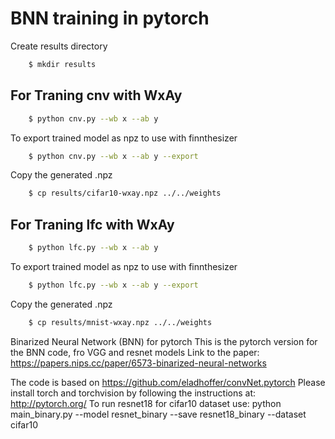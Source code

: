 # BNN training in pytorch

Create results directory

```bash
	$ mkdir results
```

## For Traning cnv with WxAy

```bash
	$ python cnv.py --wb x --ab y
```
To export trained model as npz to use with finnthesizer

```bash
	$ python cnv.py --wb x --ab y --export
```
Copy the generated .npz

```bash
	$ cp results/cifar10-wxay.npz ../../weights
```

## For Traning lfc with WxAy

```bash
	$ python lfc.py --wb x --ab y
```
To export trained model as npz to use with finnthesizer

```bash
	$ python lfc.py --wb x --ab y --export
```
Copy the generated .npz

```bash
	$ cp results/mnist-wxay.npz ../../weights
```

Binarized Neural Network (BNN) for pytorch
This is the pytorch version for the BNN code, fro VGG and resnet models
Link to the paper: https://papers.nips.cc/paper/6573-binarized-neural-networks

The code is based on https://github.com/eladhoffer/convNet.pytorch
Please install torch and torchvision by following the instructions at: http://pytorch.org/
To run resnet18 for cifar10 dataset use: python main_binary.py --model resnet_binary --save resnet18_binary --dataset cifar10
